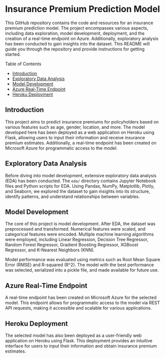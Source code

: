 #  Insurance Premium Prediction Model

This GitHub repository contains the code and resources for an insurance premium prediction model. The project encompasses various aspects, including data exploration, model development, deployment, and the creation of a real-time endpoint on Azure. Additionally, exploratory analysis has been conducted to gain insights into the dataset. This README will guide you through the repository and provide instructions for getting started.

 Table of Contents

- [Introduction](#introduction)
- [Exploratory Data Analysis](#exploratory-data-analysis)
- [Model Development](#model-development)
- [Azure Real-Time Endpoint](#azure-real-time-endpoint)
- [Heroku Deployment](#heroku-deployment)


## Introduction

This project aims to predict insurance premiums for policyholders based on various features such as age, gender, location, and more. The model developed here has been deployed as a web application on Heroku using Flask, allowing users to input their information and receive insurance premium estimates. Additionally, a real-time endpoint has been created on Microsoft Azure for programmatic access to the model.

## Exploratory Data Analysis

Before diving into model development, extensive exploratory data analysis (EDA) has been conducted. The `eda/` directory contains Jupyter Notebook files and Python scripts for EDA. Using Pandas, NumPy, Matplotlib, Plotly, and Seaborn, we explored the dataset to gain insights into its structure, identify patterns, and understand relationships between variables.

## Model Development

The core of this project is model development. After EDA, the dataset was preprocessed and transformed. Numerical features were scaled, and categorical features were encoded. Multiple machine learning algorithms were employed, including Linear Regression, Decision Tree Regressor, Random Forest Regressor, Gradient Boosting Regressor, XGBoost Regressor, and K-Nearest Neighbors (KNN).

Model performance was evaluated using metrics such as Root Mean Square Error (RMSE) and R-squared (R^2). The model with the best performance was selected, serialized into a pickle file, and made available for future use.

## Azure Real-Time Endpoint

A real-time endpoint has been created on Microsoft Azure for the selected model. This endpoint allows for programmatic access to the model via REST API requests, making it accessible and scalable for various applications.

## Heroku Deployment

The selected model has also been deployed as a user-friendly web application on Heroku using Flask. This deployment provides an intuitive interface for users to input their information and obtain insurance premium estimates.



